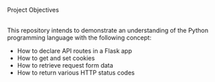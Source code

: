 Project Objectives<br><br>

This repository intends to demonstrate an understanding of the Python programming language with the following concept:<br>
* How to declare API routes in a Flask app<br>
* How to get and set cookies<br>
* How to retrieve request form data<br>
* How to return various HTTP status codes

